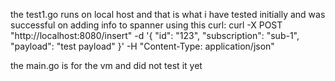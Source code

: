 the test1.go runs on local host and that is what i have tested initially and was successful on adding info to spanner using this curl:
curl -X POST "http://localhost:8080/insert" -d '{
  "id": "123",
  "subscription": "sub-1",
  "payload": "test payload"
}' -H "Content-Type: application/json"

the main.go is for the vm and did not test it yet 
